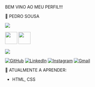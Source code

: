 BEM VINO AO MEU PERFIL!!!

🌟 PEDRO SOUSA

<picture>
  <source
    srcset="https://github-readme-stats.vercel.app/api?username=PedroSousa1602&show_icons=true&theme=dark"
    media="(prefers-color-scheme: dark)"
  />
  <source
    srcset="https://github-readme-stats.vercel.app/api?username=PedroSousa1602&show_icons=true"
    media="(prefers-color-scheme: light), (prefers-color-scheme: no-preference)"
  />
  <img src="https://github-readme-stats.vercel.app/api?username=PedroSousa1602&show_icons=true" />
</picture>

<img src="https://cdn.jsdelivr.net/gh/devicons/devicon/icons/html5/html5-original.svg" width="40" height="40"/> <img src="https://cdn.jsdelivr.net/gh/devicons/devicon/icons/css3/css3-original.svg" width="40" height="40"/>



<picture>
  <source
    srcset="https://github-readme-stats.vercel.app/api/top-langs/?username=PedroSousa1602&layout=compact&theme=dark"
    media="(prefers-color-scheme: dark)"
  />
  <source
    srcset="https://github-readme-stats.vercel.app/api/top-langs/?username=PedroSousa1602&layout=compact"
    media="(prefers-color-scheme: light), (prefers-color-scheme: no-preference)"
  />
  <img src="https://github-readme-stats.vercel.app/api/top-langs/?username=PedroSousa1602&layout=compact" />
</picture>

[![GitHub](https://img.shields.io/badge/GitHub-100000?style=for-the-badge&logo=github&logoColor=white)](https://github.com/PedroSousa1602)
[![LinkedIn](https://img.shields.io/badge/LinkedIn-0077B5?style=for-the-badge&logo=linkedin&logoColor=white)](https://www.linkedin.com/in/pedro-sousa-4a4a79269/)
[![Instagram](https://img.shields.io/badge/Instagram-E4405F?style=for-the-badge&logo=instagram&logoColor=white)](https://www.instagram.com/pedro.s.16/)
[![Gmail](https://img.shields.io/badge/Gmail-D14836?style=for-the-badge&logo=gmail&logoColor=white)](mailto:pedrocgs2006@gmail.com)

🧠 ATUALMENTE A APRENDER:

- HTML, CSS
